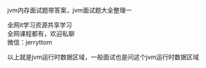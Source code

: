 jvm内存面试题带答案，jvm面试题大全整理一

全网it学习资源共享学习<br>全网课程都有，欢迎私聊<br>微信：jerryttom<br>

以上就是jvm运行时数据区域，一般面试也是问这个jvm运行时数据区域